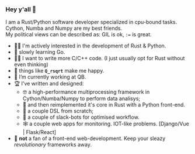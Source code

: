 ### Hey y'all 👋

I am a Rust/Python software developer specialized in cpu-bound tasks.
Cython, Numba and Numpy are my best friends.    
My political views can be described as: GIL is ok, `:=` is great.

- 🦀🐍 I'm actively interested in the development of Rust & Python.
- :checkered_flag: slowly learning Go.
- 🧑‍💻 I want to write more C/C++ code. (I just usually opt for Rust without even thinking)
- 🤤 things like **`Q_rsqrt`** make me happy.
- 👷 I’m currently working at QB.
- 🏆 I've written and designed: 
  - 🤓 a high-performance multiprocessing framework in Cython/Numba/Numpy to perform data analisys;
  - 🦀 and then reimplemented it's core in Rust with a Python front-end. 
  - 🤟 a couple DSL from scratch; 
  - 🤖 a couple of slack-bots for optimised workflow.
  - 🕸 a couple web apps for monitoring. IOT-like problems. [Django/Vue | Flask/React]
- 🤢 **not** a fan of a front-end web-development. Keep your sleazy _revolutionary_ frameworks away.
